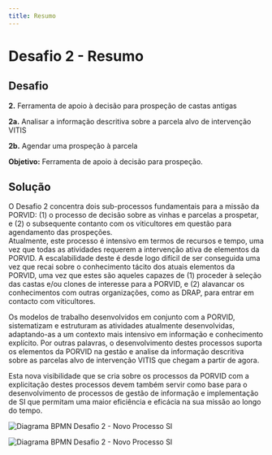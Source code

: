 ```yaml
---
title: Resumo
---
```


# Desafio 2 - Resumo

## Desafio

**2.** Ferramenta de apoio à decisão para prospeção de castas antigas

**2a.** Analisar a informação descritiva sobre a parcela alvo de intervenção VITIS

**2b.** Agendar uma prospeção à parcela

**Objetivo:** Ferramenta de apoio à decisão para prospeção.

## Solução

O Desafio 2 concentra dois sub-processos fundamentais para a missão da PORVID: (1) o processo de decisão sobre as vinhas e parcelas a prospetar, e (2) o subsequente contanto com os viticultores em questão para agendamento das prospeções.  
Atualmente, este processo é intensivo em termos de recursos e tempo, uma vez que todas as atividades requerem a intervenção ativa de elementos da PORVID. A escalabilidade deste é desde logo difícil de ser conseguida uma vez que recai sobre o conhecimento tácito dos atuais elementos da PORVID, uma vez que estes são aqueles capazes de (1) proceder à seleção das castas e/ou clones de interesse para a PORVID, e (2) alavancar os conhecimentos com outras organizações, como as DRAP, para entrar em contacto com viticultores.

Os modelos de trabalho desenvolvidos em conjunto com a PORVID, sistematizam e estruturam as atividades atualmente desenvolvidas, adaptando-as a um contexto mais intensivo em informação e conhecimento explícito. Por outras palavras, o desenvolvimento destes processos suporta os elementos da PORVID na gestão e analise da informação descritiva sobre as parcelas alvo de intervenção VITIS que chegam a partir de agora.

Esta nova visibilidade que se cria sobre os processos da PORVID com a explicitação destes processos devem também servir como base para o desenvolvimento de processos de gestão de informação e implementação de SI que permitam uma maior eficiência e eficácia na sua missão ao longo do tempo.

![Diagrama BPMN Desafio 2 - Novo Processo SI](/diagramas/desafio2/export/desafio2-novo.png)

![Diagrama BPMN Desafio 2 - Novo Processo SI](/diagramas/desafio2/export/desafio2-novo-SI.png)
